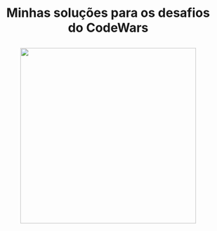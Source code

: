  
<h1 align="center">
 Minhas soluções para os desafios do CodeWars
</h1>

<p align="center">
  <a href="https://www.codewars.com/users/thiagotesla" target="_blank"> <img style="margin-top:10px;" src="https://docs.codewars.com/logo.svg" width="400px">
</p>
